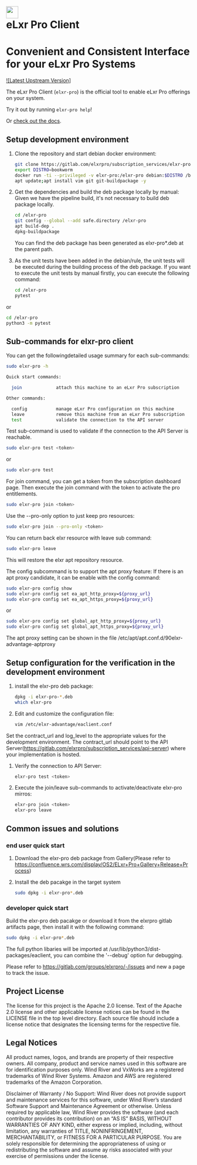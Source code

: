 <h1>
  <a href="https://elxr.pro" target="_blank">
    <img src="https://elxr.org/images/eLxr_logo-06-new.png" width="33"/>
  </a>
  <br>
  eLxr Pro Client
</h1>

# Convenient and Consistent Interface for your eLxr Pro Systems
[![Latest Upstream Version]](https://gitlab.com/elxrpro/subscription_services/elxr-pro)
<br/>

The eLxr Pro Client (`elxr-pro`) is the official tool to enable eLxr Pro offerings on your system.


Try it out by running `elxr-pro help`!

Or [check out the docs](https://elxr.pro).

## Setup development environment

1. Clone the repository and start debian docker environment:

   ```sh
   git clone https://gitlab.com/elxrpro/subscription_services/elxr-pro.git
   export DISTRO=bookworm
   docker run -ti --privileged -v elxr-pro:/elxr-pro debian:$DISTRO /bin/bash
   apt update;apt install vim git git-buildpackage -y
   ```

1. Get the dependencies and build the deb package locally by manual:
   Given we have the pipeline build, it's not necessary to build deb package locally.
   ```sh
   cd /elxr-pro
   git config --global --add safe.directory /elxr-pro
   apt build-dep .
   dpkg-buildpackage
   ```
   You can find the deb package has been generated as elxr-pro*.deb at the parent path.

1. As the unit tests have been added in the debian/rule, the unit tests will be executed during the building process of the deb package. If you want to execute the unit tests by manual firstly, you can execute the following command:
   ```sh
   cd /elxr-pro
   pytest
   ```
or
   ```sh
   cd /elxr-pro
   python3 -m pytest
   ```
## Sub-commands for elxr-pro client

You can get the followingdetailed usage summary for each sub-commands:

   ```sh
   sudo elxr-pro -h

   Quick start commands:

     join             attach this machine to an eLxr Pro subscription

   Other commands:

     config           manage eLxr Pro configuration on this machine
     leave            remove this machine from an eLxr Pro subscription
     test             validate the connection to the API server
   ```

Test sub-command is used to validate if the connection to the API Server is reachable.

   ```sh
   sudo elxr-pro test <token>
   ```
or
   ```sh
   sudo elxr-pro test
   ```

For join command, you can get a token from the subscription dashboard page.
Then execute the join command with the token to activate the pro entitlements.

   ```sh
   sudo elxr-pro join <token>
   ```

Use the --pro-only option to just keep pro resources:
   ```sh
   sudo elxr-pro join --pro-only <token>
   ```

You can return back elxr resource with leave sub command:

   ```sh
   sudo elxr-pro leave
   ```
This will restore the elxr apt repository resource.

The config subcommand is to support the apt proxy feature:
If there is an apt proxy candidate, it can be enable with the config command:

   ```sh
   sudo elxr-pro config show
   sudo elxr-pro config set ea_apt_http_proxy=${proxy_url}
   sudo elxr-pro config set ea_apt_https_proxy=${proxy_url}
   ```
or
   ```sh
   sudo elxr-pro config set global_apt_http_proxy=${proxy_url}
   sudo elxr-pro config set global_apt_https_proxy=${proxy_url}
   ```
The apt proxy setting can be shown in the file
/etc/apt/apt.conf.d/90elxr-advantage-aptproxy

## Setup configuration for the verification in the development environment

1. install the elxr-pro deb package:

   ```sh
   dpkg -i elxr-pro-*.deb
   which elxr-pro
   ```

1. Edit and customize the configuration file:

   ```sh
   vim /etc/elxr-advantage/eaclient.conf
   ```

Set the contract_url and log_level to the appropriate values for the development environment. The contract_url should point to the API Server(https://gitlab.com/elxrpro/subscription_services/api-server) where your implementation is hosted.

1. Verify the connection to API Server:

   ```sh
   elxr-pro test <token>
   ```

1. Execute the join/leave sub-commands to activate/deactivate elxr-pro mirros:

   ```sh
   elxr-pro join <token>
   elxr-pro leave
   ```

## Common issues and solutions

### end user quick start

1. Download the elxr-pro deb package from Gallery(Please refer to https://confluence.wrs.com/display/OS2/ELxr+Pro+Gallery+Release+Process)

1. Install the deb pacakge in the target system

   ```sh
   sudo dpkg -i elxr-pro*.deb
   ```

### developer quick start

Build the elxr-pro deb pacakge or download it from the elxrpro gitlab artifacts page, then install it with the following command:

   ```sh
   sudo dpkg -i elxr-pro*.deb
   ```
The full python libaries will be imported at /usr/lib/python3/dist-packages/eaclient, you can combine the '--debug' option fur debugging.

Please refer to https://gitlab.com/groups/elxrpro/-/issues and new a page to track the issue.


## Project License

The license for this project is the Apache 2.0 license. Text of the Apache 2.0
license and other applicable license notices can be found in the LICENSE file
in the top level directory. Each source file should include a license notice
that designates the licensing terms for the respective file.


## Legal Notices

All product names, logos, and brands are property of their respective owners. All company,
product and service names used in this software are for identification purposes only. Wind
River and VxWorks are a registered trademarks of Wind River Systems. Amazon and AWS
are registered trademarks of the Amazon Corporation.

Disclaimer of Warranty / No Support: Wind River does not provide support and
maintenance services for this software, under Wind River’s standard Software Support and
Maintenance Agreement or otherwise. Unless required by applicable law, Wind River
provides the software (and each contributor provides its contribution) on an “AS IS” BASIS,
WITHOUT WARRANTIES OF ANY KIND, either express or implied, including, without
limitation, any warranties of TITLE, NONINFRINGEMENT, MERCHANTABILITY, or FITNESS
FOR A PARTICULAR PURPOSE. You are solely responsible for determining the
appropriateness of using or redistributing the software and assume ay risks associated
with your exercise of permissions under the license.